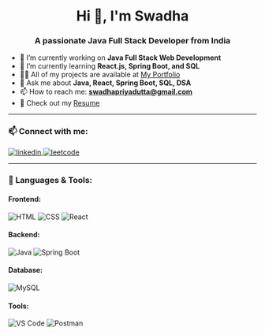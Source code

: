 <h1 align="center">Hi 👋, I'm Swadha</h1>
<h3 align="center">A passionate Java Full Stack Developer from India</h3>

- 🔭 I’m currently working on **Java Full Stack Web Development**
- 🌱 I’m currently learning **React.js, Spring Boot, and SQL**
- 👨‍💻 All of my projects are available at [My Portfolio](https://your-portfolio-link.com)
- 💬 Ask me about **Java, React, Spring Boot, SQL, DSA**
- 📫 How to reach me: **swadhapriyadutta@gmail.com**
- 📄 Check out my [Resume](https://your-resume-link.com)

---

### 📫 Connect with me:
<p align="left">
<a href="https://www.linkedin.com/in/swadha-priya-dutta-1b45a5262?utm_source=share&utm_campaign=share_via&utm_content=profile&utm_medium=android_app" target="blank"> <img align="center" src="https://img.shields.io/badge/LINKEDIN-0077B5.svg?&style=for-the-badge&logo=linkedin&logoColor=white" alt="linkedin" /> </a>
<a href="https://leetcode.com/your-username/" target="blank"> <img align="center" src="https://img.shields.io/badge/LEETCODE-FFA116?style=for-the-badge&logo=leetcode&logoColor=black" alt="leetcode" /> </a>

</p>

---

### 🧰 Languages & Tools:
#### Frontend:
![HTML](https://img.shields.io/badge/-HTML5-E34F26?style=flat-square&logo=html5&logoColor=white)
![CSS](https://img.shields.io/badge/-CSS3-1572B6?style=flat-square&logo=css3)
![React](https://img.shields.io/badge/-React-61DAFB?style=flat-square&logo=react)

#### Backend:
![Java](https://img.shields.io/badge/-Java-007396?style=flat-square&logo=java)
![Spring Boot](https://img.shields.io/badge/-Spring%20Boot-6DB33F?style=flat-square&logo=spring-boot)

#### Database:
![MySQL](https://img.shields.io/badge/-MySQL-4479A1?style=flat-square&logo=mysql)

#### Tools:
![VS Code](https://img.shields.io/badge/-VS%20Code-007ACC?style=flat-square&logo=visual-studio-code)
![Postman](https://img.shields.io/badge/-Postman-FF6C37?style=flat-square&logo=postman)
